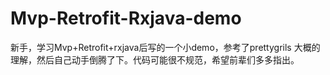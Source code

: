 # Mvp-Retrofit-Rxjava-demo
新手，学习Mvp+Retrofit+rxjava后写的一个小demo，参考了prettygrils 大概的理解，然后自己动手倒腾了下。代码可能很不规范，希望前辈们多多指出。
